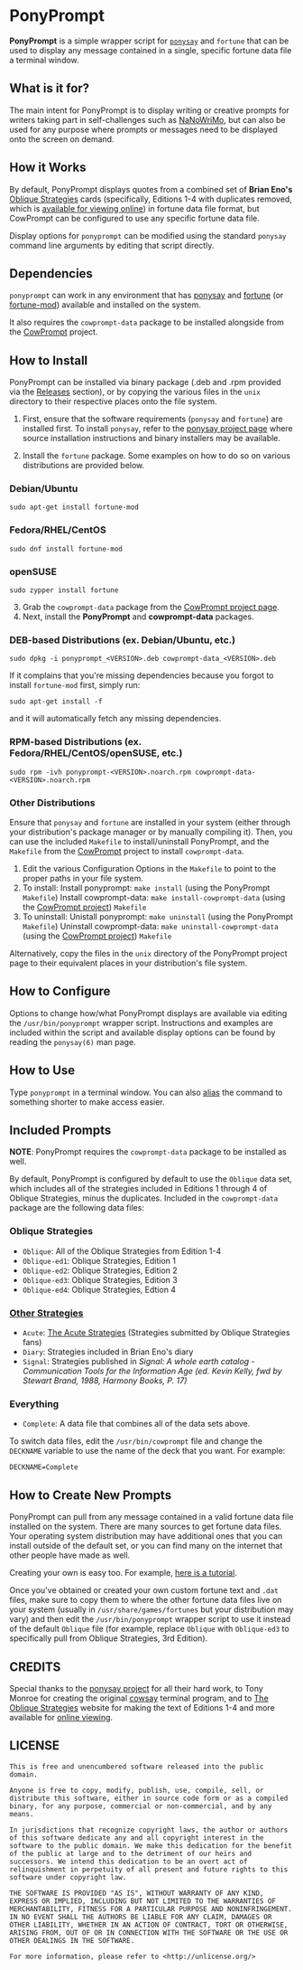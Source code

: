# PonyPrompt
**PonyPrompt** is a simple wrapper script for [`ponysay`](https://github.com/erkin/ponysay) and `fortune` that can be used to display any message contained in a single, specific fortune data file a terminal window.

## What is it for?
The main intent for PonyPrompt is to display writing or creative prompts for writers taking part in self-challenges such as [NaNoWriMo](https://nanowrimo.org), but can also be used for any purpose where prompts or messages need to be displayed onto the screen on demand.

## How it Works
By default, PonyPrompt displays quotes from a combined set of **Brian Eno's** [Oblique Strategies](https://en.wikipedia.org/wiki/Oblique_Strategies) cards (specifically, Editions 1-4 with duplicates removed, which is [available for viewing online](http://www.rtqe.net/ObliqueStrategies/Edition1-3.html)) in fortune data file format, but CowPrompt can be configured to use any specific fortune data file.

Display options for `ponyprompt` can be modified using the standard `ponysay` command line arguments by editing that script directly.

## Dependencies
`ponyprompt` can work in any environment that has [ponysay](https://github.com/erkin/ponysay) and [fortune](https://en.wikipedia.org/wiki/Fortune_(Unix)) (or [fortune-mod](https://github.com/shlomif/fortune-mod)) available and installed on the system.

It also requires the `cowprompt-data` package to be installed alongside from the [CowPrompt](https://github.com/rtiangha/CowPrompt) project.

## How to Install
PonyPrompt can be installed via binary package (.deb and .rpm provided via the [Releases](https://github.com/rtiangha/PonyPrompt/Releases) section), or by copying the various files in the `unix` directory to their respective places onto the file system.

1. First, ensure that the software requirements (`ponysay` and `fortune`) are installed first. To install `ponysay`, refer to the [ponysay project page](https://github.com/erkin/ponysay) where source installation instructions and binary installers may be available.
 
2. Install the `fortune` package. Some examples on how to do so on various distributions are provided below.

### Debian/Ubuntu
`sudo apt-get install fortune-mod`

### Fedora/RHEL/CentOS
`sudo dnf install fortune-mod`

### openSUSE
`sudo zypper install fortune`

3. Grab the `cowprompt-data` package from the [CowPrompt project page](https://github.com/rtiangha/CowPrompt/releases).
4. Next, install the **PonyPrompt** and **cowprompt-data** packages.

### DEB-based Distributions (ex. Debian/Ubuntu, etc.)
`sudo dpkg -i ponyprompt_<VERSION>.deb cowprompt-data_<VERSION>.deb`

If it complains that you're missing dependencies because you forgot to install `fortune-mod` first, simply run:

`sudo apt-get install -f`

and it will automatically fetch any missing dependencies.

### RPM-based Distributions (ex. Fedora/RHEL/CentOS/openSUSE, etc.)
`sudo rpm -ivh ponyprompt-<VERSION>.noarch.rpm cowprompt-data-<VERSION>.noarch.rpm`

### Other Distributions
Ensure that `ponysay` and `fortune` are installed in your system (either through your distribution's package manager or by manually compiling it). Then, you can use the included `Makefile` to install/uninstall PonyPrompt, and the `Makefile` from the [CowPrompt](https://github.com/rtiangha/CowPrompt) project to install `cowprompt-data`.

1. Edit the various Configuration Options in the `Makefile` to point to the proper paths in your file system.
2. To install:
      Install ponyprompt:        `make install` (using the PonyPrompt `Makefile`)
      Install cowprompt-data:    `make install-cowprompt-data` (using the [CowPrompt project](https://github.com/rtiangha/CowPrompt)) `Makefile`
3. To uninstall:
      Unistall ponyprompt:        `make uninstall` (using the PonyPrompt `Makefile`)
      Uninstall cowprompt-data:    `make uninstall-cowprompt-data` (using the [CowPrompt project](https://github.com/rtiangha/CowPrompt)) `Makefile`

Alternatively, copy the files in the `unix` directory of the PonyPrompt project page to their equivalent places in your distribution's file system.

## How to Configure
Options to change how/what PonyPrompt displays are available via editing  the `/usr/bin/ponyprompt` wrapper script. Instructions and examples are included within the script and available display options can be found by reading the `ponysay(6)` man page.

## How to Use
Type `ponyprompt` in a terminal window. You can also [alias](https://www.computerworld.com/article/2598087/how-to-use-aliases-in-linux-shell-commands.html) the command to something shorter to make access easier.

## Included Prompts
**NOTE**: PonyPrompt requires the `cowprompt-data` package to be installed as well.

By default, PonyPrompt is configured by default to use the `Oblique` data set, which includes all of the strategies included in Editions 1 through 4 of Oblique Strategies, minus the duplicates. Included in the `cowprompt-data` package are the following data files:

### Oblique Strategies
- `Oblique`:  All of the Oblique Strategies from Edition 1-4
- `Oblique-ed1`:  Oblique Strategies, Edition 1
- `Oblique-ed2`:  Oblique Strategies, Edition 2
- `Oblique-ed3`:  Oblique Strategies, Edition 3
- `Oblique-ed4`:  Oblique Strategies, Edtion 4

### [Other Strategies](http://www.rtqe.net/ObliqueStrategies/EditionOther.html)
- `Acute`:  [The Acute Strategies](http://www.rtqe.net/ObliqueStrategies/Acute.html) (Strategies submitted by Oblique Strategies fans)
- `Diary`:  Strategies included in Brian Eno's diary
- `Signal`: Strategies published in *Signal: A whole earth catalog - Communication Tools for the Information Age (ed. Kevin Kelly, fwd by Stewart Brand, 1988, Harmony Books, P. 17)*

### Everything
- `Complete`:  A data file that combines all of the data sets above. 

To switch data files, edit the `/usr/bin/cowprompt` file and change the `DECKNAME` variable to use the name of the deck that you want. For example:

    DECKNAME=Complete

## How to Create New Prompts
PonyPrompt can pull from any message contained in a valid fortune data file installed on the system. There are many sources to get fortune data files. Your operating system distribution may have additional ones that you can install outside of the default set, or you can find many on the internet that other people have made as well.

Creating your own is easy too. For example, [here is a tutorial](http://bradthemad.org/tech/notes/fortune_makefile.php).

Once you've obtained or created your own custom fortune text and `.dat` files, make sure to copy them to where the other fortune data files live on your system (usually in `/usr/share/games/fortunes` but your distribution may vary) and then edit the `/usr/bin/ponyprompt` wrapper script to use it instead of the default `Oblique` file (for example, replace `Oblique` with `Oblique-ed3` to specifically pull from Oblique Strategies, 3rd Edition).

## CREDITS
Special thanks to the [ponysay project](https://github.com/erkin/ponysay) for all their hard work, to Tony Monroe for creating the original [cowsay](https://github.com/tnalpgge/rank-amateur-cowsay) terminal program, and to [The Oblique Strategies](http://www.rtqe.net/ObliqueStrategies/) website for making the text of Editions 1-4 and more available for [online viewing](http://www.rtqe.net/ObliqueStrategies/Edition1-3.html).

## LICENSE

```
This is free and unencumbered software released into the public domain.

Anyone is free to copy, modify, publish, use, compile, sell, or
distribute this software, either in source code form or as a compiled
binary, for any purpose, commercial or non-commercial, and by any
means.

In jurisdictions that recognize copyright laws, the author or authors
of this software dedicate any and all copyright interest in the
software to the public domain. We make this dedication for the benefit
of the public at large and to the detriment of our heirs and
successors. We intend this dedication to be an overt act of
relinquishment in perpetuity of all present and future rights to this
software under copyright law.

THE SOFTWARE IS PROVIDED "AS IS", WITHOUT WARRANTY OF ANY KIND,
EXPRESS OR IMPLIED, INCLUDING BUT NOT LIMITED TO THE WARRANTIES OF
MERCHANTABILITY, FITNESS FOR A PARTICULAR PURPOSE AND NONINFRINGEMENT.
IN NO EVENT SHALL THE AUTHORS BE LIABLE FOR ANY CLAIM, DAMAGES OR
OTHER LIABILITY, WHETHER IN AN ACTION OF CONTRACT, TORT OR OTHERWISE,
ARISING FROM, OUT OF OR IN CONNECTION WITH THE SOFTWARE OR THE USE OR
OTHER DEALINGS IN THE SOFTWARE.

For more information, please refer to <http://unlicense.org/> 
```

